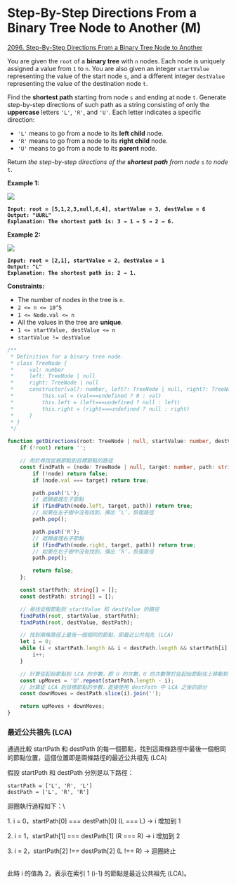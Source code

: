 # Step-By-Step Directions From a Binary Tree Node to Another (M)

[2096. Step-By-Step Directions From a Binary Tree Node to Another](https://leetcode.com/problems/step-by-step-directions-from-a-binary-tree-node-to-another/)



You are given the `root` of a **binary tree** with `n` nodes. Each node is uniquely assigned a value from `1` to `n`. You are also given an integer `startValue` representing the value of the start node `s`, and a different integer `destValue` representing the value of the destination node `t`.

Find the **shortest path** starting from node `s` and ending at node `t`. Generate step-by-step directions of such path as a string consisting of only the **uppercase** letters `'L'`, `'R'`, and `'U'`. Each letter indicates a specific direction:

* `'L'` means to go from a node to its **left child** node.
* `'R'` means to go from a node to its **right child** node.
* `'U'` means to go from a node to its **parent** node.

Return _the step-by-step directions of the **shortest path** from node_ `s` _to node_ `t`.

&#x20;

**Example 1:**

![](https://assets.leetcode.com/uploads/2021/11/15/eg1.png)

<pre><code><strong>Input: root = [5,1,2,3,null,6,4], startValue = 3, destValue = 6
</strong><strong>Output: "UURL"
</strong><strong>Explanation: The shortest path is: 3 → 1 → 5 → 2 → 6.
</strong></code></pre>

**Example 2:**

![](https://assets.leetcode.com/uploads/2021/11/15/eg2.png)

<pre><code><strong>Input: root = [2,1], startValue = 2, destValue = 1
</strong><strong>Output: "L"
</strong><strong>Explanation: The shortest path is: 2 → 1.
</strong></code></pre>

&#x20;

**Constraints:**

* The number of nodes in the tree is `n`.
* `2 <= n <= 10^5`
* `1 <= Node.val <= n`
* All the values in the tree are **unique**.
* `1 <= startValue, destValue <= n`
* `startValue != destValue`



```typescript
/**
 * Definition for a binary tree node.
 * class TreeNode {
 *     val: number
 *     left: TreeNode | null
 *     right: TreeNode | null
 *     constructor(val?: number, left?: TreeNode | null, right?: TreeNode | null) {
 *         this.val = (val===undefined ? 0 : val)
 *         this.left = (left===undefined ? null : left)
 *         this.right = (right===undefined ? null : right)
 *     }
 * }
 */

function getDirections(root: TreeNode | null, startValue: number, destValue: number): string {
    if (!root) return '';

    // 用於尋找從根節點到目標節點的路徑
    const findPath = (node: TreeNode | null, target: number, path: string[]): boolean => {
        if (!node) return false;
        if (node.val === target) return true;

        path.push('L');
        // 遞歸處理左子節點
        if (findPath(node.left, target, path)) return true;
        // 如果在左子樹中沒有找到，彈出 ‘L’，恢復路徑
        path.pop();

        path.push('R');
        // 遞歸處理右子節點
        if (findPath(node.right, target, path)) return true;
        // 如果在右子樹中沒有找到，彈出 ‘R’，恢復路徑
        path.pop();

        return false;
    };

    const startPath: string[] = [];
    const destPath: string[] = [];

    // 尋找從根節點到 startValue 和 destValue 的路徑
    findPath(root, startValue, startPath);
    findPath(root, destValue, destPath);

    // 找到兩條路徑上最後一個相同的節點，即最近公共祖先 (LCA)
    let i = 0;
    while (i < startPath.length && i < destPath.length && startPath[i] === destPath[i]) {
        i++;
    }

    // 計算從起始節點到 LCA 的步數，即 U 的次數，U 的次數等於從起始節點往上移動到 LCA 的步數
    const upMoves = 'U'.repeat(startPath.length - i);
    // 計算從 LCA 到目標節點的步數，直接使用 destPath 中 LCA 之後的部分
    const downMoves = destPath.slice(i).join('');

    return upMoves + downMoves;
}
```



### 最近公共祖先 (LCA)

通過比較 startPath 和 destPath 的每一個節點，找到這兩條路徑中最後一個相同的節點位置，這個位置即是兩條路徑的最近公共祖先 (LCA)

假設 startPath 和 destPath 分別是以下路徑：

```
startPath = ['L', 'R', 'L']
destPath = ['L', 'R', 'R']
```

迴圈執行過程如下：\


1\. i = 0，startPath\[0] === destPath\[0] (L === L) -> i 增加到 1

2\. i = 1，startPath\[1] === destPath\[1] (R === R) -> i 增加到 2

3\. i = 2，startPath\[2] !== destPath\[2] (L !== R) -> 迴圈終止

\
此時 i 的值為 2，表示在索引 1 (i-1) 的節點是最近公共祖先 (LCA)。
